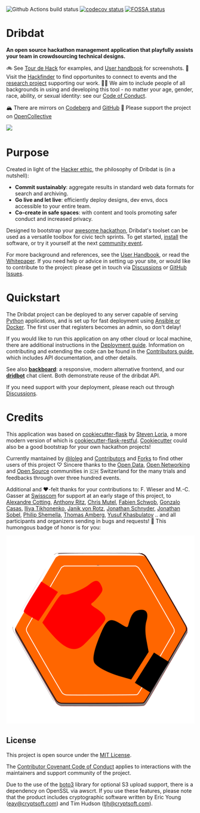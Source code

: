 ![Github Actions build status](https://github.com/dribdat/dribdat/workflows/build/badge.svg)
[![codecov status](https://codecov.io/gh/dribdat/dribdat/branch/main/graph/badge.svg?token=Ccd1vTxRXg)](https://codecov.io/gh/dribdat/dribdat)
[![FOSSA status](https://app.fossa.com/api/projects/git%2Bgithub.com%2Floleg%2Fdribdat.svg?type=shield)](https://app.fossa.com/projects/git%2Bgithub.com%2Floleg%2Fdribdat?ref=badge_shield)

# Dribdat

**An open source hackathon management application that playfully assists your team in crowdsourcing technical designs.** 

🚲 See [Tour de Hack](https://dribdat.cc/tour) for examples, and [User handbook](https://dribdat.cc/usage) for screenshots. 📝 Visit the [Hackfinder](https://hackintegration.ch/hackfinder) to find opportunites to connect to events and the [research project](https://hackintegration.ch) supporting our work. 🏳️‍🌈 We aim to include people of all backgrounds in using and developing this tool - no matter your age, gender, race, ability, or sexual identity: see our [Code of Conduct](code_of_conduct.md). 

🏔️ There are mirrors on [Codeberg](https://codeberg.org/dribdat/dribdat) and [GitHub](https://github.com/dribdat/dribdat) 🩵 Please support the project on [OpenCollective](https://opencollective.com/dribdat/updates) 

<a href="https://opencollective.com/dribdat/donate" target="_blank"><img src="https://opencollective.com/dribdat/donate/button@2x.png?color=blue" width=300 /></a>

# Purpose

Created in light of the [Hacker ethic](https://en.wikipedia.org/wiki/Hacker_ethic), the philosophy of Dribdat is (in a nutshell):

- **Commit sustainably**: aggregate results in standard web data formats for search and archiving.
- **Go live and let live**: efficiently deploy designs, dev envs, docs accessible to your entire team.
- **Co-create in safe spaces**: with content and tools promoting safer conduct and increased privacy.

Designed to bootstrap your [awesome hackathon](https://github.com/dribdat/awesome-hackathon), Dribdat's toolset can be used as a versatile toolbox for civic tech sprints. To get started, [install](#Quickstart) the software, or try it yourself at the next [community event](https://schoolofdata.ch). 

For more background and references, see the [User Handbook](https://docs.dribdat.cc/usage), or read the [Whitepaper](https://dribdat.cc/whitepaper). If you need help or advice in setting up your site, or would like to contribute to the project: please get in touch via [Discussions](https://github.com/orgs/dribdat/discussions) or [GitHub Issues](https://github.com/dribdat/dribdat/issues).

# Quickstart

The Dribdat project can be deployed to any server capable of serving [Python](https://python.org) applications, and is set up for fast deployment using [Ansible or Docker](https://dribdat.cc/deploy). The first user that registers becomes an admin, so don't delay!

If you would like to run this application on any other cloud or local machine, there are additional instructions in the [Deployment guide](https://docs.dribdat.cc/deploy). Information on contributing and extending the code can be found in the [Contributors guide](https://docs.dribdat.cc/contribute), which includes API documentation, and other details.

See also **[backboard](https://github.com/dribdat/backboard)**: a responsive, modern alternative frontend, and our **[dridbot](https://github.com/dribdat/dridbot)** chat client. Both demonstrate reuse of the dribdat API.

If you need support with your deployment, please reach out through [Discussions](https://github.com/orgs/dribdat/discussions).

# Credits

This application was based on [cookiecutter-flask](https://github.com/sloria/cookiecutter-flask) by [Steven Loria](https://github.com/sloria), a more modern version of which is [cookiecutter-flask-restful](https://github.com/karec/cookiecutter-flask-restful). [Cookiecutter](https://cookiecutter.readthedocs.io/en/stable/README.html#available-templates) could also be a good bootstrap for your own hackathon projects!

Currently mantained by [@loleg](https://github.com/loleg) and [Contributors](https://github.com/dribdat/dribdat/graphs/contributors) and [Forks](https://github.com/dribdat/dribdat/network/members) to find other users of this project ♡ Sincere thanks to the [Open Data](https://opendata.ch), [Open Networking](https://opennetworkinfrastructure.org/) and [Open Source](https://dinacon.ch) communities in 🇨🇭 Switzerland for the many trials and feedbacks through over three hundred events.

Additional and ♥-felt thanks for your contributions to: F. Wieser and M.-C. Gasser at [Swisscom](http://swisscom.com) for support at an early stage of this project, to [Alexandre Cotting](https://github.com/Cotting), [Anthony Ritz](https://github.com/RitzAnthony), [Chris Mutel](https://github.com/cmutel), [Fabien Schwob](https://github.com/jibaku), [Gonzalo Casas](https://github.com/gonzalocasas), [Iliya Tikhonenko](https://github.com/vleugelcomplement), [Janik von Rotz](https://janikvonrotz.ch/), [Jonathan Schnyder](https://github.com/jonHESSO), [Jonathan Sobel](https://github.com/JonathanSOBEL), [Philip Shemella](https://github.com/philshem), [Thomas Amberg](https://github.com/tamberg), [Yusuf Khasbulatov](https://github.com/khashashin) .. and all participants and organizers sending in bugs and requests! 🤗 This humongous badge of honor is for you:

![](dribdat/static/img/logo/logo13.png)

## License

This project is open source under the [MIT License](LICENSE).

The [Contributor Covenant Code of Conduct](code_of_conduct.md) applies to interactions with the maintainers and support community of the project.

Due to the use of the [boto3](https://github.com/boto/boto3/) library for optional S3 upload support, there is a dependency on OpenSSL via awscrt. If you use these features, please note that the product includes cryptographic software written by Eric Young (eay@cryptsoft.com) and Tim Hudson (tjh@cryptsoft.com).
